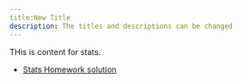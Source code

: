 ```yaml
---
title:New Title
description: The titles and descriptions can be changed
---
```


THis is content for stats.
- [Stats Homework solution](/Timeseries/index.md)
